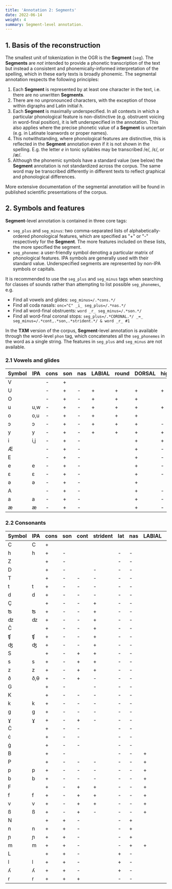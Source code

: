 ```yaml
---
title: 'Annotation 2: Segments'
date: 2022-06-14
weight: 4
summary: Segment-level annotation.
---
```


## 1. Basis of the reconstruction 

The smallest unit of tokenization in the OGR is the __Segment__ (`seg`). The __Segments__ are _not_ intended to provide
a phonetic transcription of the text but instead a consistent and phonemically-informed interpretation 
of the spelling, which in these early texts is broadly phonemic. The segmental annotation respects the following
principles:
1. Each __Segment__ is represented by at least one character in the text, i.e. there are no unwritten __Segments__.
2. There are no unpronounced characters, with the exception of those within digraphs and Latin initial _h_.
4. Each __Segment__ is maximally underspecified. In all contexts in which a particular phonological feature is 
non-distinctive (e.g. obstruent voicing in word-final position), it is left underspecified in the annotation.
This also applies where the precise phonetic value of a __Segment__ is 
uncertain (e.g. in Latinate loanwords or proper names).
3. This notwithstanding, where phonological features are distinctive, this is reflected in the
__Segment__ annotation even if it is not shown in the spelling. E.g. the letter _e_ in tonic syllables
may be transcribed /e/, /ɛ/, or /æ/. 
5. Although the phonemic symbols have a standard value (see below) the __Segment__ annotation is not standardized
across the corpus. The same word may be transcribed differently in different texts to reflect graphical and
phonological differences.

More extensive documentation of the segmental annotation will be found in published scientific presentations of the
corpus.

## 2. Symbols and features

__Segment__-level annotation is contained in three core tags:
+ `seg_plus` and `seg_minus`: two comma-separated lists of alphabetically-ordered phonological features, which are specified as
"+" or "-" respectively for the __Segment__. The more features included on these lists, the more specified the segment.
+ `seg_phoneme`: a user-friendly symbol denoting a particular matrix of phonological features. IPA symbols are generally
used with their standard value. Underspecified segments are represented by non-IPA symbols or capitals.

It is recommended to use the `seg_plus` and `seg_minus` tags when searching for classes of sounds rather than
attempting to list possible `seg_phonemes`, e.g.
+ Find all vowels and glides: `seg_minus=/.*cons.*/`
+ Find all coda nasals: `onc="C" _i_ seg_plus=/.*nas.*/`
+ Find all word-final obstruents: `word _r_ seg_minus=/.*son.*/`
+ Find all word-final coronal stops: `seg_plus=/.*CORONAL.*/ _=_ seg_minus=/.*cont,.*son,.*strident.*/ & word _r_ #1`

In the __TXM__ version of the corpus, __Segment__-level annotation is available through the word-level `phon`
tag, which concatenates all the `seg_phonemes` in the word as a single string. The features in `seg_plus` and
`seg_minus` are not available.

### 2.1 Vowels and glides

|Symbol|IPA|cons|son|nas|LABIAL|round|DORSAL|high|low|back|atr|voice|
|---   |---|--- |---|---|---   |---  |---   |--- |---|--- |---|---  |
|V||-|+||||||||||
|U||-|+|-|+|+|+|+|-||+|+|
|O||-|+|-|+|+|+||-|+||+|
|u|u,w|-|+|-|+|+|+|+|-|+|+|+|
|o|o,u|-|+|-|+|+|+||-|+|+|+|
|ɔ|ɔ|-|+|-|+|+|+|-|-|+|-|+|
|y|y|-|+|-|+|+|+|+|-|-|+|+|
|i|i,j|-|+|-|||+|+|-|-|+|+|
|Æ||-|+|-|||+|-||-||+|
|E||-|+|-|||+|-|-|-||+|
|e|e|-|+|-|||+|-|-|-|+|+|
|ɛ|ɛ|-|+|-|||+|-|-|-|-|+|
|ə|ə|-|+|-|||+|||||+|
|A||-|+|-|||+|-|+|-||+|
|a|a|-|+|-|||+|-|+|-|-|+|
|æ|æ|-|+|-|||+|-|+|-|+|+|

### 2.2 Consonants
| Symbol | IPA | cons | son | cont | strident | lat | nas | LABIAL | CORONAL | ant | dist | DORSAL | back | LARYNGEAL | voice |
|---     |---  |---   |---  |---   |---       |---  |---  |---     |---      |---  |---   |---     | ---  | ---       | ---   |
| C | C | + |  |  |  |  |  |  |  |  |  |  |  |  |  |
| h | h | + | - |  |  | - | - |  |  |  |  |  |  | + | - |
| Z |  | + | - |  |  | - | - |  | + |  |  |  |  |  |  |
| D |  | + | - |  | - | - | - |  | + | + |  |  |  |  |  |
| T |  | + | - | - | - | - | - |  | + | + |  |  |  |  |  |
| t | t | + | - | - | - | - | - |  | + | + |  |  |  |  | - |
| d | d | + | - | - | - | - | - |  | + | + |  |  |  |  | + |
| Ç |  | + | - | - | + | - | - |  | + | + | - |  |  |  |  |
| ʦ | ʦ | + | - | - | + | - | - |  | + | + | - |  |  |  | - |
| ʣ | ʣ | + | - | - | + | - | - |  | + | + | - |  |  |  | + |
| Č |  | + | - | - | + | - | - |  | + | - | + |  |  |  |  |
| ʧ | ʧ | + | - | - | + | - | - |  | + | - | + |  |  |  | - |
| ʤ | ʤ | + | - | - | + | - | - |  | + | - | + |  |  |  | + |
| S |  | + | - | + | + | - | - |  | + | + | - |  |  |  |  |
| s | s | + | - | + | + | - | - |  | + | + | - |  |  |  | - |
| z | z | + | - | + | + | - | - |  | + | + | - |  |  |  | + |
| ð | ð,θ | + | - | + | - | - | - |  | + | + | + |  |  |  |  |
| G |  | + | - |  | - | - | - |  |  |  |  | + | + |  |  |
| K |  | + | - | - | - | - | - |  |  |  |  | + | + |  |  |
| k | k | + | - | - | - | - | - |  |  |  |  | + | + |  | - |
| g | g | + | - | - | - | - | - |  |  |  |  | + | + |  | + |
| ɣ | ɣ | + | - | + | - | - | - |  |  |  |  | + | + |  | + |
| Ċ			|		| +		| -		| -		|			| -		| -		|			|			|		|		| +			|		|			|		|
| ċ			|		| +		| -		| -		|			| -		| -		|			|			|		|		| +			|		|			| -		|
| ġ			|		| +		| -		| -		|			| -		| -		|			|			|		|		| +			|		|			| +		|
| B |  | + | - |  |  | - | - | + |  |  |  |  |  |  |  |
| P |  | + | - | - | - | - | - | + |  |  |  |  |  |  |  |
| p | p | + | - | - | - | - | - | + |  |  |  |  |  |  | - |
| b | b | + | - | - | - | - | - | + |  |  |  |  |  |  | + |
| F |  | + | - | + | + | - | - | + |  |  |  |  |  |  |  |
| f | f | + | - | + | + | - | - | + |  |  |  |  |  |  | - |
| v | v | + | - | + | + | - | - | + |  |  |  |  |  |  | + |
| ß | ß | + | - | + | - | - | - | + |  |  |  |  |  |  |  |
| N |  | + | + | - |  | - | + |  |  |  |  |  |  |  | + |
| n | n | + | + | - |  | - | + |  | + | + |  |  |  |  | + |
| ɲ | ɲ | + | + | - |  | - | + |  |  |  |  | + | - |  | + |
| m | m | + | + | - |  | - | + | + |  |  |  |  |  |  | + |
| L |  | + | + | - |  | + | - |  |  |  |  |  |  |  | + |
| l | l | + | + | - |  | + | - |  | + | + |  |  |  |  | + |
| ʎ | ʎ | + | + | - |  | + | - |  |  |  |  | + | - |  | + |
| r | r | + | + | + |  | - | - |  | + |  |  |  |  |  | + |
